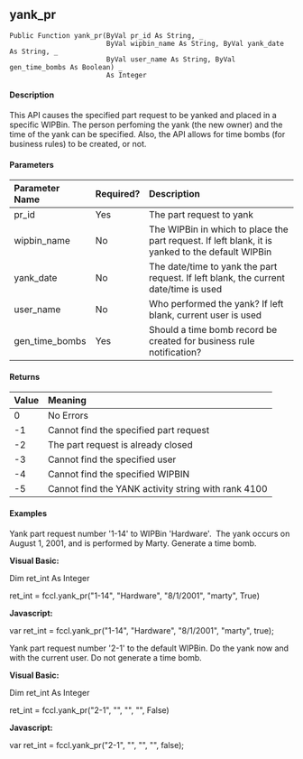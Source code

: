 yank_pr
-------

```
Public Function yank_pr(ByVal pr_id As String, _
                        ByVal wipbin_name As String, ByVal yank_date As String, _
                        ByVal user_name As String, ByVal gen_time_bombs As Boolean) _
                        As Integer
```

#### Description

This API causes the specified part request to be yanked and placed in a specific WIPBin. The person perfoming the yank (the new owner) and the time of the yank can be specified. Also, the API allows for time bombs (for business rules) to be created, or not.

#### Parameters

| Parameter Name | Required? | Description |
|:--- |:--- |:--- |
| pr_id | Yes | The part request to yank |
| wipbin_name | No | The WIPBin in which to place the part request. If left blank, it is yanked to the default WIPBin |
| yank_date | No | The date/time to yank the part request. If left blank, the current date/time is used |
| user_name | No | Who performed the yank? If left blank, current user is used |
| gen_time_bombs | Yes | Should a time bomb record be created for business rule notification? |

#### Returns

| Value | Meaning |
|:--- |:--- |
| 0 | No Errors |
| -1 | Cannot find the specified part request |
| -2 | The part request is already closed |
| -3 | Cannot find the specified user |
| -4 | Cannot find the specified WIPBIN |
| -5 | Cannot find the YANK activity string with rank 4100 |

#### Examples

Yank part request number '1-14' to WIPBin 'Hardware'.  The yank occurs on August 1, 2001, and is performed by Marty. Generate a time bomb.

**Visual Basic:**

Dim ret_int As Integer

ret_int = fccl.yank_pr("1-14", "Hardware", "8/1/2001", "marty", True)

**Javascript:**

var ret_int = fccl.yank_pr("1-14", "Hardware", "8/1/2001", "marty", true);

 Yank part request number '2-1' to the default WIPBin. Do the yank now and with the current user. Do not generate a time bomb.

**Visual Basic:**

Dim ret_int As Integer

ret_int = fccl.yank_pr("2-1", "", "", "", False)

**Javascript:**

var ret_int = fccl.yank_pr("2-1", "", "", "", false);